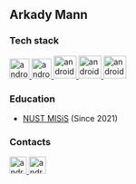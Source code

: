 ## Arkady Mann

### Tech stack


<p align="left"> 
  <a href="https://flutter.dev/" target="_blank"> 
    <img src="https://res.cloudinary.com/startup-grind/image/upload/c_fill,dpr_2.0,f_auto,g_center,h_1080,q_100,w_1080/v1/gcs/platform-data-dsc/events/flutterlogo_zVeKYmi.png" alt="android" width="35" height="35"/>
  </a>
  
  <a href="https://docs.microsoft.com/ru-ru/dotnet/csharp/" target="_blank"> 
    <img src=https://www.digiseller.ru/preview/307467/p1_2357302_9035e97a.png alt="android" width="35" height="35"/>
  </a>
  
  <a href="https://html.com/html5/" target="_blank"> 
    <img src="https://upload.wikimedia.org/wikipedia/commons/thumb/3/38/HTML5_Badge.svg/2048px-HTML5_Badge.svg.png" alt="android" width="40" height="40"/>
  </a>
  
  <a href="http://htmlbook.ru/css3" target="_blank"> 
    <img src="https://upload.wikimedia.org/wikipedia/commons/thumb/6/62/CSS3_logo.svg/2048px-CSS3_logo.svg.png" alt="android" width="40" height="40"/>
  </a>
  
  <a href="https://www.figma.com/" target="_blank"> 
    <img src="https://cdn.sanity.io/images/599r6htc/production/46a76c802176eb17b04e12108de7e7e0f3736dc6-1024x1024.png?w=670&h=670&q=75&fit=max&auto=format" alt="android" width="40" height="40"/>
  </a>

</p>

### Education
* [NUST MISiS](https://en.misis.ru) (Since 2021)

### Contacts
<p align="left"> 
  <a href="https://t.me/a_mann01" target="_blank"> 
    <img src="https://upload.wikimedia.org/wikipedia/commons/thumb/8/82/Telegram_logo.svg/1024px-Telegram_logo.svg.png" alt="android" width="30" height="30"/> 
  </a>
  <a href="https://www.instagram.com/arkady_it/" target="_blank"> 
    <img src="https://upload.wikimedia.org/wikipedia/commons/thumb/e/e7/Instagram_logo_2016.svg/800px-Instagram_logo_2016.svg.png" alt="android" width="30" height="30"/> 
  </a>
  
</p>
